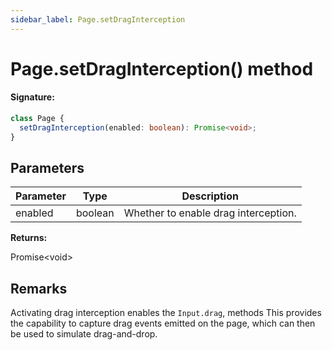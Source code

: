 ```yaml
---
sidebar_label: Page.setDragInterception
---
```


# Page.setDragInterception() method

#### Signature:

```typescript
class Page {
  setDragInterception(enabled: boolean): Promise<void>;
}
```

## Parameters

| Parameter | Type    | Description                          |
| --------- | ------- | ------------------------------------ |
| enabled   | boolean | Whether to enable drag interception. |

**Returns:**

Promise&lt;void&gt;

## Remarks

Activating drag interception enables the `Input.drag`, methods This provides the capability to capture drag events emitted on the page, which can then be used to simulate drag-and-drop.
